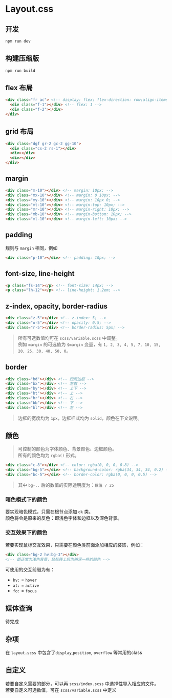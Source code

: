 # Layout.css

## 开发
```bash
npm run dev
```
## 构建压缩版
```bash
npm run build
```
## flex 布局
```html
<div class="fr ac"> <!-- display: flex; flex-direction: row;align-items: center; -->
  <div class="f-1"></div> <!-- flex: 1 -->
  <div class="f-2"></div>
</div>
```

## grid 布局
```html
<div class="dgf gr-2 gc-2 gg-10">
  <div class="cs-2 rs-1"></div>
  <div></div>
  <div></div>
</div>
```
## margin
```html
<div class="m-10"></div> <!-- margin: 10px; -->
<div class="mx-10"></div> <!-- margin: 0 10px; -->
<div class="my-10"></div> <!-- margin: 10px 0; -->
<div class="mt-10"></div> <!-- margin-top: 10px; -->
<div class="mr-10"></div> <!-- margin-right: 10px; -->
<div class="mb-10"></div> <!-- margin-bottom: 10px; -->
<div class="ml-10"></div> <!-- margin-left: 10px; -->
```

## padding
规则与 `margin` 相同，例如
```html
<div class="p-10"></div> <!-- padding: 10px; -->
```

## font-size, line-height
```html
<p class="fs-14"></p> <!-- font-size: 14px; -->
<p class="lh-12"></p> <!-- line-height: 1.2em; -->
```

## z-index, opacity, border-radius
```html
<div class="z-5"></div> <!-- z-index: 5; -->
<div class="o-5"></div> <!-- opacity: 0.5; -->
<div class="r-5"></div> <!-- border-radius: 5px; -->
```
> 所有可选数值均可在 `scss/variable.scss` 中调整。  
> 例如 `margin` 的可选值为 `$margin` 变量，有 `1, 2, 3, 4, 5, 7, 10, 15, 20, 25, 30, 40, 50, 0`。

## border
```html
<div class="bd"></div> <!-- 四周边框 -->
<div class="bx"></div> <!-- 左右 -->
<div class="by"></div> <!-- 上下 -->
<div class="bt"></div> <!-- 上 -->
<div class="br"></div> <!-- 右 -->
<div class="bb"></div> <!-- 下 -->
<div class="bl"></div> <!-- 左 -->
```
> 边框的宽度均为 `1px`，边框样式均为 `solid`，颜色在下文说明。

## 颜色
> 可控制的颜色为字体颜色、背景颜色、边框颜色。  
> 所有的颜色均为 `rgba()` 形式。

```html
<div class="c-8"></div> <!-- color: rgba(0, 0, 0, 0.8) -->
<div class="bg-5"></div> <!-- background-color: rgba(34, 34, 34, 0.2) -->
<div class="bc-5"></div> <!-- border-color: rgba(0, 0, 0, 0.5) -->
```
> 其中 `bg-..` 后的数值的实际透明度为：`数值 / 25`

### 暗色模式下的颜色

要实现暗色模式，只需在根节点添加 `dk` 类。  
颜色将会是原来的反色：即浅色字体和边框以及深色背景。

### 交互效果下的颜色

若要实现鼠标交互效果，只需要在颜色类前面添加相应的装饰，例如：
```html
<div class="bg-2 hv:bg-3"></div>
<!-- 即正常为浅色背景，鼠标移上后为略深一些的颜色 -->
```
可使用的交互前缀为有：
- `hv:` = `hover`
- `at:` = `active`
- `fo:` = `focus`

## 媒体查询
待完成

## 杂项
在 `layout.scss` 中包含了`display`,`position`, `overflow` 等常用的class

## 自定义
若要自定义需要的部分，可以再 `scss/index.scss` 中选择性导入相应的文件。  
若要自定义可选数值，可在 `scss/variable.scss` 中定义
